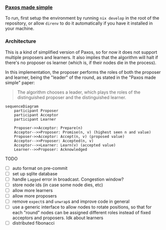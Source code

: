 ### [Paxos made simple](https://lamport.azurewebsites.net/pubs/paxos-simple.pdf)

To run, first setup the environment by running `nix develop` in the root of the repository, or allow `direnv` to do it automatically if you have it installed in your machine.

### Architecture
This is a kind of simplified version of Paxos, so for now it does not support multiple proposers and learners. It also implies that the algorithm will halt if there's no proposer os learner (which is, if their nodes die in the process).

In this implementation, the proposer performs the roles of both the proposer and learner, being the "leader" of the round, as stated in the "Paxos made simple" paper:

> The algorithm chooses a leader, which plays the roles of the distinguished proposer and the distinguished learner. 

```mermaid
sequenceDiagram
    participant Proposer
    participant Acceptor
    participant Learner

    Proposer->>Acceptor: Prepare(n)
    Acceptor-->>Proposer: Promise(n, v) (highest seen n and value)
    Proposer->>Acceptor: Accept(n, v) (proposed value)
    Acceptor-->>Proposer: Accepted(n, v)
    Acceptor-->>Learner: Learn(v) (accepted value)
    Learner-->>Proposer: Acknowledged
```

TODO

- [ ] auto format on pre-commit
- [ ] set up sqlite database
- [ ] handle `Lagged` error in broadcast. Congestion window?
- [ ] store node ids (in case some node dies, etc)
- [ ] allow more learners
- [ ] allow more proposers
- [ ] remove `expect`s and `unwrap`s and improve code in general
- [ ] use a generic interface to allow nodes to rotate positions, so that for each "round" nodes can be assigned different roles instead of fixed acceptors and proposers. Idk about learners
- [ ] distributed fibonacci
